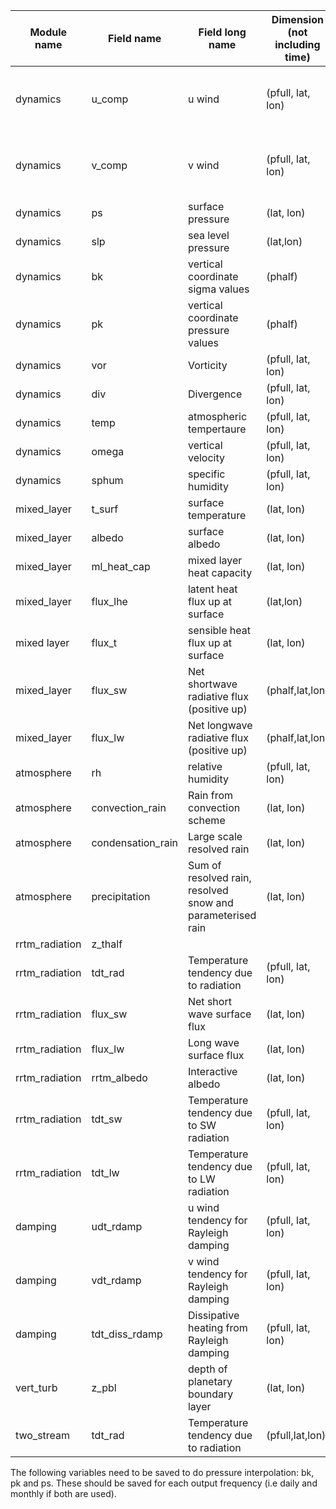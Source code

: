 |Module name   	| Field name  	|  Field long name 	|  Dimension (not including time) 	| Description (if needed)  	|
|---	          |---	          |---	              |---	                              |---	                      |
|dynamics |	u_comp	|u wind	| (pfull, lat, lon)	| zonal component of the horizontal winds |
|dynamics |	v_comp	|v wind	| (pfull, lat, lon)	| meridional component of the horizontal winds|
|dynamics |	ps	    |surface pressure	| (lat, lon)	| slab |
|dynamics |	slp	    |sea level pressure	| (lat,lon)	|
|dynamics |	bk	    |vertical coordinate sigma values	| (phalf)	|
|dynamics |	pk	    |vertical coordinate pressure values	| (phalf)	|
|dynamics |	vor	    |Vorticity	| (pfull, lat, lon)	|
|dynamics |	div	    |Divergence	| (pfull, lat, lon)	|
|dynamics |	temp	  |atmospheric tempertaure	| (pfull, lat, lon)	|
|dynamics |	omega	  |vertical velocity	| (pfull, lat, lon)	| dp/dt|
|dynamics |	sphum	  | specific humidity	| (pfull, lat, lon)	|
|mixed_layer | t_surf |	surface temperature	| (lat, lon) | slab |
|mixed_layer | albedo | surface albedo | (lat, lon) | static |
|mixed_layer | ml_heat_cap | mixed layer heat capacity | (lat, lon) | 
|mixed_layer |	flux_lhe	| latent heat flux up at surface	| (lat,lon) |
|mixed layer |  flux_t  | sensible heat flux up at surface  | (lat, lon) |
|mixed_layer |	flux_sw	| Net shortwave radiative flux (positive up)	| (phalf,lat,lon) |
|mixed_layer |	flux_lw	| Net longwave radiative flux (positive up)	 | (phalf,lat,lon) |
|atmosphere |	rh	  | relative humidity |	(pfull, lat, lon)	|
|atmosphere |	convection_rain	| Rain from convection scheme	| (lat, lon)	|
|atmosphere |	condensation_rain |	Large scale resolved rain	| (lat, lon)	|
|atmosphere |	precipitation |	Sum of resolved rain, resolved snow and parameterised rain 	| (lat, lon)	|
|rrtm_radiation |  z_thalf 	|   	|   	|   	|
|rrtm_radiation |	tdt_rad	| Temperature tendency due to radiation | 	(pfull, lat, lon)	|
|rrtm_radiation |	flux_sw	| Net short wave surface flux	| (lat, lon)	|
|rrtm_radiation |	flux_lw	| Long wave surface flux	| (lat, lon)	|
|rrtm_radiation |	rrtm_albedo	 |Interactive albedo	| (lat, lon)	|
|rrtm_radiation | 	tdt_sw	 | Temperature tendency due to SW radiation	| (pfull, lat, lon)	|
|rrtm_radiation |	tdt_lw	| Temperature tendency due to LW radiation	| (pfull, lat, lon)	|
|damping |	udt_rdamp |	u wind tendency for Rayleigh damping	| (pfull, lat, lon)	|
|damping |	vdt_rdamp |	v wind tendency for Rayleigh damping	| (pfull, lat, lon)	|
|damping |	tdt_diss_rdamp |	Dissipative heating from Rayleigh damping	| (pfull, lat, lon)	|
|vert_turb|	z_pbl	| depth of planetary boundary layer	| (lat, lon)| 	
|two_stream |	tdt_rad	|Temperature tendency due to radiation	 | (pfull,lat,lon) |


The following variables need to be saved to do pressure interpolation: bk, pk and ps. These should be saved for each output frequency (i.e daily and monthly if both are used).
